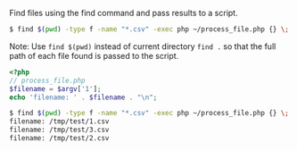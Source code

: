 Find files using the find command and pass results to a script.
```bash
$ find $(pwd) -type f -name "*.csv" -exec php ~/process_file.php {} \;
```
Note: Use `find $(pwd)` instead of current directory `find .` so that the full path of each file found is passed to the script.
```php
<?php
// process_file.php
$filename = $argv['1'];
echo 'filename: ' . $filename . "\n";
```
```bash
$ find $(pwd) -type f -name "*.csv" -exec php ~/process_file.php {} \;
filename: /tmp/test/1.csv
filename: /tmp/test/3.csv
filename: /tmp/test/2.csv
```